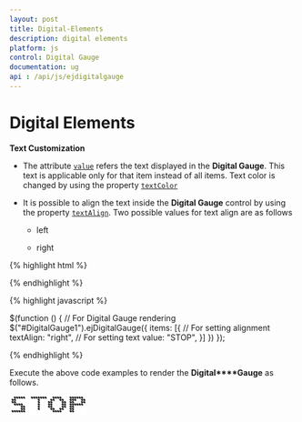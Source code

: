 ```yaml
---
layout: post
title: Digital-Elements
description: digital elements
platform: js
control: Digital Gauge
documentation: ug
api : /api/js/ejdigitalgauge
---
```


# Digital Elements

**Text Customization**

* The attribute [`value`](../api/ejdigitalgauge#members:value) refers the text displayed in the **Digital Gauge**. This text is applicable only for that item instead of all items. Text color is changed by using the property [`textColor`](../api/ejdigitalgauge#members:items-textcolor)

* It is possible to align the text inside the **Digital Gauge** control by using the property [`textAlign`](../api/ejdigitalgauge#members:items-textalign). Two possible values for text align are as follows

  * left

  * right


{% highlight html %}

<div id="DigitalGauge1"></div>

{% endhighlight %}

{% highlight javascript %}

  $(function () {
        // For Digital Gauge rendering
        $("#DigitalGauge1").ejDigitalGauge({
            items: [{
                // For setting alignment
                textAlign: "right",
                // For setting text
                value: "STOP",
            }]
        })
    });


{% endhighlight %}

Execute the above code examples to render the **Digital****Gauge** as follows.

![](/js/DigitalGauge/Digital-Elements_images/Digital-Elements_img1.png)

